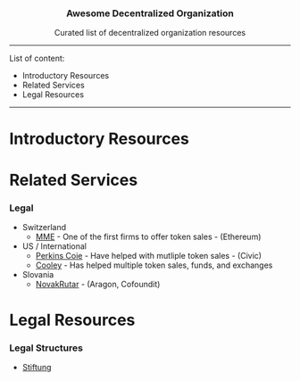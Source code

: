 <h3 align="center">Awesome Decentralized Organization</h3>
<p align="center">Curated list of decentralized organization resources</p>

---

List of content:
* Introductory Resources
* Related Services
* Legal Resources

---

# Introductory Resources
# Related Services

### Legal
* Switzerland
  * [MME](http://www.mme.ch/) - One of the first firms to offer token sales - (Ethereum)
* US / International
  * [Perkins Coie](https://www.perkinscoie.com/en/index.html) - Have helped with mutliple token sales - (Civic)
  * [Cooley](https://www.cooley.com/) - Has helped multiple token sales, funds, and exchanges
* Slovania
  * [NovakRutar](http://www.novakrutar.si/en/) - (Aragon, Cofoundit)

# Legal Resources

### Legal Structures
* [Stiftung](https://www.wikiwand.com/en/Stiftung)

